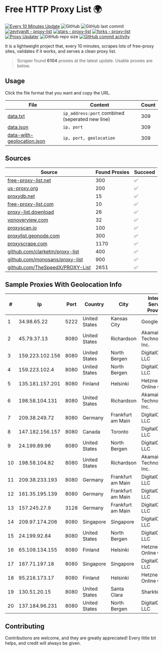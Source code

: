 
# Free HTTP Proxy List 🌍

[![Every 10 Minutes Update](https://github.com/mertguvencli/http-proxy-list/actions/workflows/main.yml/badge.svg?branch=main)](https://github.com/mertguvencli/http-proxy-list/actions/workflows/main.yml)
![GitHub](https://img.shields.io/github/license/mertguvencli/http-proxy-list)
![GitHub last commit](https://img.shields.io/github/last-commit/mertguvencli/http-proxy-list)
[![zevtyardt - proxy-list](https://img.shields.io/static/v1?label=zevtyardt&message=proxy-list&color=blue&logo=github)](https://github.com/zevtyardt/proxy-list "Go to GitHub repo")
[![stars - proxy-list](https://img.shields.io/github/stars/zevtyardt/proxy-list?style=social)](https://github.com/zevtyardt/proxy-list)
[![forks - proxy-list](https://img.shields.io/github/forks/zevtyardt/proxy-list?style=social)](https://github.com/zevtyardt/proxy-list)
[![Proxy Updater](https://github.com/zevtyardt/proxy-list/workflows/Proxy%20Updater/badge.svg)](https://github.com/zevtyardt/proxy-list/actions?query=workflow:"Proxy+Updater")
![GitHub repo size](https://img.shields.io/github/repo-size/zevtyardt/proxy-list)
[![GitHub commit activity](https://img.shields.io/github/commit-activity/m/zevtyardt/proxy-list?logo=commits)](https://github.com/zevtyardt/proxy-list/commits/main)

It is a lightweight project that, every 10 minutes, scrapes lots of free-proxy sites, validates if it works, and serves a clean proxy list.

> Scraper found **6104** proxies at the latest update. Usable proxies are below.

## Usage

Click the file format that you want and copy the URL.

|File|Content|Count|
|----|-------|-----|
|[data.txt](https://raw.githubusercontent.com/mertguvencli/http-proxy-list/main/proxy-list/data.txt)|`ip_address:port` combined (seperated new line)|309|
|[data.json](https://raw.githubusercontent.com/mertguvencli/http-proxy-list/main/proxy-list/data.json)|`ip, port`|309|
|[data-with-geolocation.json](https://raw.githubusercontent.com/mertguvencli/http-proxy-list/main/proxy-list/data-with-geolocation.json)|`ip, port, geolocation`|309|

## Sources

|Source|Found Proxies|Succeed|
|------|-------------|-------|
|[free-proxy-list.net](https://free-proxy-list.net)|300|✅|
|[us-proxy.org](https://www.us-proxy.org)|200|✅|
|[proxydb.net](http://proxydb.net)|15|✅|
|[free-proxy-list.com](https://free-proxy-list.com/?page=&port=&type%5B%5D=http&type%5B%5D=https&up_time=0&search=Search)|10|✅|
|[proxy-list.download](https://www.proxy-list.download/HTTP)|26|✅|
|[vpnoverview.com](https://vpnoverview.com/privacy/anonymous-browsing/free-proxy-servers)|32|✅|
|[proxyscan.io](https://www.proxyscan.io)|100|✅|
|[proxylist.geonode.com](https://proxylist.geonode.com/api/proxy-list?limit=300&page=1&sort_by=lastChecked&sort_type=desc&protocols=http,https)|300|✅|
|[proxyscrape.com](https://api.proxyscrape.com/v2/?request=displayproxies&protocol=http&timeout=10000&country=all&ssl=all&anonymity=all)|1170|✅|
|[github.com/clarketm/proxy-list](https://raw.githubusercontent.com/clarketm/proxy-list/master/proxy-list-raw.txt)|400|✅|
|[github.com/monosans/proxy-list](https://raw.githubusercontent.com/monosans/proxy-list/main/proxies/http.txt)|900|✅|
|[github.com/TheSpeedX/PROXY-List](https://raw.githubusercontent.com/TheSpeedX/PROXY-List/master/http.txt)|2651|✅|


## Sample Proxies With Geolocation Info

|#|Ip|Port|Country|City|Internet Service Provider|
|-|--|----|-------|----|-------------------------|
|1|34.98.65.22|5222|United States|Kansas City|Google LLC|
|2|45.79.37.13|8080|United States|Richardson|Akamai Technologies, Inc.|
|3|159.223.102.156|8080|United States|North Bergen|DigitalOcean, LLC|
|4|159.223.102.4|8080|United States|North Bergen|DigitalOcean, LLC|
|5|135.181.157.201|8080|Finland|Helsinki|Hetzner Online GmbH|
|6|198.58.104.131|8080|United States|Richardson|Akamai Technologies, Inc.|
|7|209.38.249.72|8080|Germany|Frankfurt am Main|DigitalOcean, LLC|
|8|147.182.156.157|8080|Canada|Toronto|DigitalOcean, LLC|
|9|24.199.89.96|8080|United States|North Bergen|DigitalOcean, LLC|
|10|198.58.104.82|8080|United States|Richardson|Akamai Technologies, Inc.|
|11|209.38.233.193|8080|Germany|Frankfurt am Main|DigitalOcean, LLC|
|12|161.35.195.139|8080|Germany|Frankfurt am Main|DigitalOcean, LLC|
|13|157.245.27.9|3128|Germany|Frankfurt am Main|DigitalOcean, LLC|
|14|209.97.174.206|8080|Singapore|Singapore|DigitalOcean, LLC|
|15|24.199.92.84|8080|United States|North Bergen|DigitalOcean, LLC|
|16|65.109.134.155|8080|Finland|Helsinki|Hetzner Online GmbH|
|17|167.71.197.18|8080|Singapore|Singapore|DigitalOcean, LLC|
|18|95.216.173.17|8080|Finland|Helsinki|Hetzner Online GmbH|
|19|130.51.20.15|8080|United States|Santa Clara|Sharktech|
|20|137.184.96.231|8080|United States|North Bergen|DigitalOcean, LLC|



## Contributing

Contributions are welcome, and they are greatly appreciated! Every
little bit helps, and credit will always be given.

